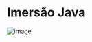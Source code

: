 # Imersão Java
![image](https://user-images.githubusercontent.com/90943414/228360564-ef1c123e-7aff-40f6-ba1c-9284099bb96f.png)

